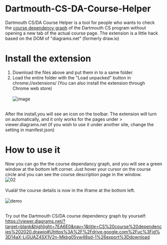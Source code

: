 # Dartmouth-CS-DA-Course-Helper
Dartmouth CS/DA Course Helper is a tool for people who wants to check the [course dependency graph](https://web.cs.dartmouth.edu/undergraduate/undergraduate-courses#course-dag) of the Dartmouth CS program without opening a new tab of the actual course page. The extension is a little hack based on the DOM of "diagrams.net" (formerly draw.io)
<br/>
# Install the extension
1. Download the files above and put them in to a same folder. 
2. Load the entire folder with the "Load unpacked" button in chrome://extensions/  (You can also install the extension through Chrome web store) <br/> <br/>
![image](https://user-images.githubusercontent.com/9410877/102101756-ff40fc00-3e65-11eb-99b8-5585d5bb44bc.png)
<br/>
After the install,you will see an icon on the toolbar. The extension will turn on automatically, and it only works for the pages under > viewer.diagrams.net (if you wish to use it under another site, change the setting in manifest.json)
<br/>

# How to use it
Now you can go the the course dependancy graph, and you will see a green window at the bottom left corner. Just hover your cursor on the course circle and you can see the course description page in the window. <br/>
![02](https://user-images.githubusercontent.com/9410877/102114463-310d8f00-3e75-11eb-8e30-6e7ac81dbb3b.jpg)
<br/><br/>
Vualá! the course details is now in the iframe at the bottom left.
<br/><br/>
![demo](https://user-images.githubusercontent.com/9410877/102113960-aa58b200-3e74-11eb-9f82-d0deab3befd5.gif)
<br/>
<br/>

Try out the Dartmouth CS/DA course dependency graph by yourself: <br/>
https://viewer.diagrams.net/?target=blank&highlight=7EA6E0&nav=1&title=CS%20course%20dependencies%202020.drawio#Uhttps%3A%2F%2Fdrive.google.com%2Fuc%3Fid%3D14aX-LiGUAZ4SX1V2n-Mkbg05vw48sd-1%26export%3Ddownload
<br/><br/>
